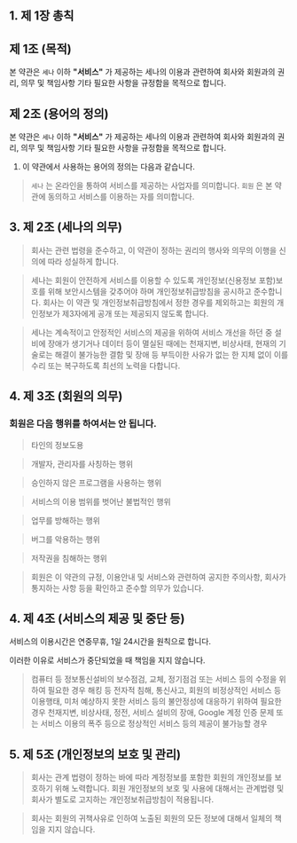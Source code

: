 ## 1. 제 1장 총칙

## 제 1조 (목적)

본 약관은 `세나` 이하 **"서비스"** 가 제공하는 세나의 이용과 관련하여 회사와 회원과의 권리, 의무 및 책임사항 기타 필요한 사항을 규정함을 목적으로 합니다.

## 제 2조 (용어의 정의)

본 약관은 `세나` 이하 **"서비스"** 가 제공하는 세나의 이용과 관련하여 회사와 회원과의 권리, 의무 및 책임사항 기타 필요한 사항을 규정함을 목적으로 합니다.

1. 이 약관에서 사용하는 용어의 정의는 다음과 같습니다.

> `세나` 는 온라인을 통하여 서비스를 제공하는 사업자를 의미합니다.
> `회원` 은 본 약관에 동의하고 서비스를 이용하는 자를 의미합니다.

## 3. 제 2조 (세나의 의무)

> 회사는 관련 법령을 준수하고, 이 약관이 정하는 권리의 행사와 의무의 이행을 신의에 따라 성실하게 합니다.

> 세나는 회원이 안전하게 서비스를 이용할 수 있도록 개인정보(신용정보 포함)보호를 위해 보안시스템을 갖추어야 하며 개인정보취급방침을 공시하고 준수합니다. 회사는 이 약관 및 개인정보취급방침에서 정한 경우를 제외하고는 회원의 개인정보가 제3자에게 공개 또는 제공되지 않도록 합니다.

> 세나는 계속적이고 안정적인 서비스의 제공을 위하여 서비스 개선을 하던 중 설비에 장애가 생기거나 데이터 등이 멸실된 때에는 천재지변, 비상사태, 현재의 기술로는 해결이 불가능한 결함 및 장애 등 부득이한 사유가 없는 한 지체 없이 이를 수리 또는 복구하도록 최선의 노력을 다합니다.

## 4. 제 3조 (회원의 의무)

### 회원은 다음 행위를 하여서는 안 됩니다.

> 타인의 정보도용

> 개발자, 관리자를 사칭하는 행위

> 승인하지 않은 프로그램을 사용하는 행위

> 서비스의 이용 범위를 벗어난 불법적인 행위

> 업무를 방해하는 행위

> 버그를 악용하는 행위

> 저작권을 침해하는 행위

> 회원은 이 약관의 규정, 이용안내 및 서비스와 관련하여 공지한 주의사항, 회사가 통지하는 사항 등을 확인하고 준수할 의무가 있습니다.

## 4. 제 4조 (서비스의 제공 및 중단 등)

서비스의 이용시간은 연중무휴, 1일 24시간을 원칙으로 합니다.

이러한 이유로 서비스가 중단되었을 때 책임을 지지 않습니다.

> 컴퓨터 등 정보통신설비의 보수점검, 교체, 정기점검 또는 서비스 등의 수정을 위하여 필요한 경우
> 해킹 등 전자적 침해, 통신사고, 회원의 비정상적인 서비스 등 이용행태, 미처 예상하지 못한 서비스 등의 불안정성에 대응하기 위하여 필요한 경우
> 천재지변, 비상사태, 정전, 서비스 설비의 장애, Google 계정 인증 문제 또는 서비스 이용의 폭주 등으로 정상적인 서비스 등의 제공이 불가능할 경우

## 5. 제 5조 (개인정보의 보호 및 관리)

> 회사는 관계 법령이 정하는 바에 따라 계정정보를 포함한 회원의 개인정보를 보호하기 위해 노력합니다. 회원 개인정보의 보호 및 사용에 대해서는 관계법령 및 회사가 별도로 고지하는 개인정보취급방침이 적용됩니다.

> 회사는 회원의 귀책사유로 인하여 노출된 회원의 모든 정보에 대해서 일체의 책임을 지지 않습니다.
